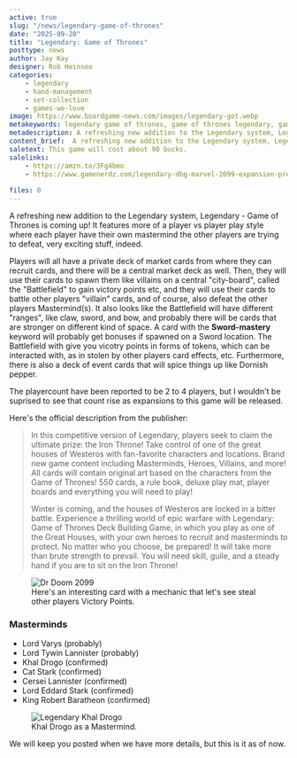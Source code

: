 ```yaml
---
active: true
slug: "/news/legendary-game-of-thrones"
date: "2025-09-20"
title: "Legendary: Game of Thrones"
posttype: news
author: Jay Kay
designer: Rob Heinsoo
categories: 
    - legendary
    - hand-management
    - set-collection
    - games-we-love
image: https://www.boardgame-news.com/images/legendary-got.webp
metakeywords: legendary game of thrones, game of thrones legendary, game of thrones card game, legendary got
metadescription: A refreshing new addition to the Legendary system, Legendary - Game of Thrones is coming up! It features more of a player vs player play style where each player have their own mastermind the other players are trying to defeat. 
content_brief:  A refreshing new addition to the Legendary system, Legendary - Game of Thrones is coming up! It features more of a player vs player play style where each player have their own mastermind the other players are trying to defeat. Read on!
saletext: This game will cost about 90 bucks.
salelinks: 
    - https://amzn.to/3Fg4bmo
    - https://www.gamenerdz.com/legendary-dbg-marvel-2099-expansion-preorder?aff=3h
   
files: 0
---
```

A refreshing new addition to the Legendary system, Legendary - Game of Thrones is coming up! It features more of a player vs player play style where each player have their own mastermind the other players are trying to defeat, very exciting stuff, indeed.

Players will all have a private deck of market cards from where they can recruit cards, and there will be a central market deck as well. Then, they will use their cards to spawn them like villains on a central "city-board", called the "Battlefield" to gain victory points etc, and they will use their cards to battle other players "villain" cards, and of course, also defeat the other players Mastermind(s). It also looks like the Battlefield will have different "ranges", like claw, sword, and bow, and probably there will be cards that are stronger on different kind of space. A card with the **Sword-mastery** keyword will probably get bonuses if spawned on a Sword location. The Battlefield with give you vicotry points in forms of tokens, which can be interacted with, as in stolen by other players card effects, etc. Furthermore, there is also a deck of event cards that will spice things up like Dornish pepper.

The playercount have been reported to be 2 to 4 players, but I wouldn't be suprised to see that count rise as expansions to this game will be released.



Here's the official description from the publisher:  

<blockquote class="blockquote">
In this competitive version of Legendary, players seek to claim the ultimate prize: the Iron Throne! Take control of one of the great houses of Westeros with fan-favorite characters and locations. Brand new game content including Masterminds, Heroes, Villains, and more! All cards will contain original art based on the characters from the Game of Thrones! 550 cards, a rule book, deluxe play mat, player boards and everything you will need to play!

Winter is coming, and the houses of Westeros are locked in a bitter battle. Experience a thrilling world of epic warfare with Legendary: Game of Thrones Deck Building Game, in which you play as one of the Great Houses, with your own heroes to recruit and masterminds to protect. No matter who you choose, be prepared! It will take more than brute strength to prevail. You will need skill, guile, and a steady hand if you are to sit on the Iron Throne!
</blockquote>

<figure class="figure">
    <img class="image fluid" alt="Dr Doom 2099" src="https://www.boardgame-news.com/images/young_dragon.webp" >
    </img>
    <figcaption class="figcaption">Here's an interesting card with a mechanic that let's see steal other players Victory Points.</figcaption>
</figure>

 ### Masterminds
 - Lord Varys (probably)
 - Lord Tywin Lannister (probably)
 - Khal Drogo (confirmed)
 - Cat Stark (confirmed)
 - Cersei Lannister (confirmed)
 - Lord Eddard Stark (confirmed)
 - King Robert Baratheon (confirmed)

<figure class="figure">
    <img class="image fluid" alt="Legendary Khal Drogo" src="https://www.boardgame-news.com/images/khal_drogo.webp" >
    </img>
    <figcaption class="figcaption">Khal Drogo as a Mastermind.</figcaption>
</figure>

We will keep you posted when we have more details, but this is it as of now.

